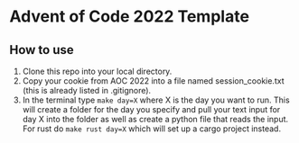 # Advent of Code 2022 Template

## How to use

1. Clone this repo into your local directory. 
2. Copy your cookie from AOC 2022 into a file named session_cookie.txt (this is already listed in .gitignore).
3. In the terminal type `make day=X` where X is the day you want to run. This will create a folder for the day you specify and pull your text input for day X into the folder as well as create a python file that reads the input. For rust do `make rust day=X` which will set up a cargo project instead.
